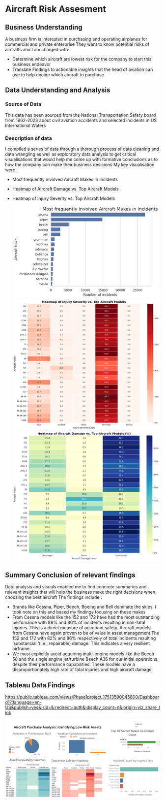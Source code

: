# Aircraft Risk Assesment

## Business Understanding
A business firm is interested in purchasing and operating airplanes for commercial and private enterprise
They want to know potential risks of aircrafts and I am charged with:

*  Determine which aircraft are lowest risk for the company to start this business endeavor
* Translate Findings to actionable insights that the head of aviation can use to help decide which aircraft to purchase

## Data Understanding and Analysis

### Source of Data
This data has been sourced from the National Transportation Safety board from 1962-2023 about civil aviation accidents and selected incidents in US International Waters

### Description of data 
I compiled a series of data through a thorough process of data cleaning and data wrangling as well as exploratory data analysis to get critical visualisations that would help me come up with formative conclusions as to how the company can make their business desicions
My key visualisation were :
* Most frequently involved Aircraft Makes in Incidents
* Heatmap of Aircraft Damage vs. Top Aircraft Models
* Heatmap of Injury Severity vs. Top Aircraft Models

  ![Chart 2 from Download](download%20(2).png)
  ![Chart 4 from Download](download%20(4).png)
  ![Chart 7 from Download](download%20(7).png)

## Summary Conclusion of relevant findings
Data analysis and visuals enabled me to find concrete summaries and relevant insights that will help the business make the right decisions when choosing the best aircraft
The findings include :
* Brands like Cessna, Piper, Beech, Boeing and Bell dominate the skies. I took note on this and based my findings focusing on these makes
* From Cessna models like the 152 and 172 have had the most outstanding perfomance with 88% and 86% of incidents resulting in non-fatal injuries. This is a direct measure of occupant safety. Aircraft models from Cessna have again proven to be of value in asset management.The 152 and 172 with 82% and 86% respectively of total incidents resulting ‘substancial ’(i.e., repairable) damage. This indicates a very resilient airframe.
* We must explicitly avoid acquiring multi-engine models like the Beech 58 and the single engine jet/turbine Beech A36 for our initial operations, despite their performance capabilities. These models have a disproportionately high rate of fatal injuries and high aircraft damage

 
## Tableau Data Findings

https://public.tableau.com/views/Phase1project_17513590045800/Dashboard1?:language=en-US&publish=yes&:sid=&:redirect=auth&:display_count=n&:origin=viz_share_link

![Dashboard 1](Dashboard%201.png)

  
